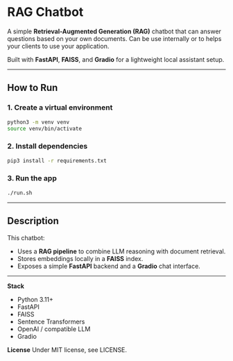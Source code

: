 # RAG Chatbot

A simple **Retrieval-Augmented Generation (RAG)** chatbot that can answer questions based on your own documents. Can be use internally or to helps your clients to use your application.

Built with **FastAPI**, **FAISS**, and **Gradio** for a lightweight local assistant setup.

---

## How to Run

### 1. Create a virtual environment
```bash
python3 -m venv venv
source venv/bin/activate
```

### 2. Install dependencies
```bash
pip3 install -r requirements.txt
```

### 3. Run the app
```bash
./run.sh
```

---

## Description

This chatbot:
- Uses a **RAG pipeline** to combine LLM reasoning with document retrieval.
- Stores embeddings locally in a **FAISS** index.
- Exposes a simple **FastAPI** backend and a **Gradio** chat interface.

---

**Stack**
- Python 3.11+
- FastAPI
- FAISS
- Sentence Transformers
- OpenAI / compatible LLM
- Gradio

**License**
Under MIT license, see LICENSE.